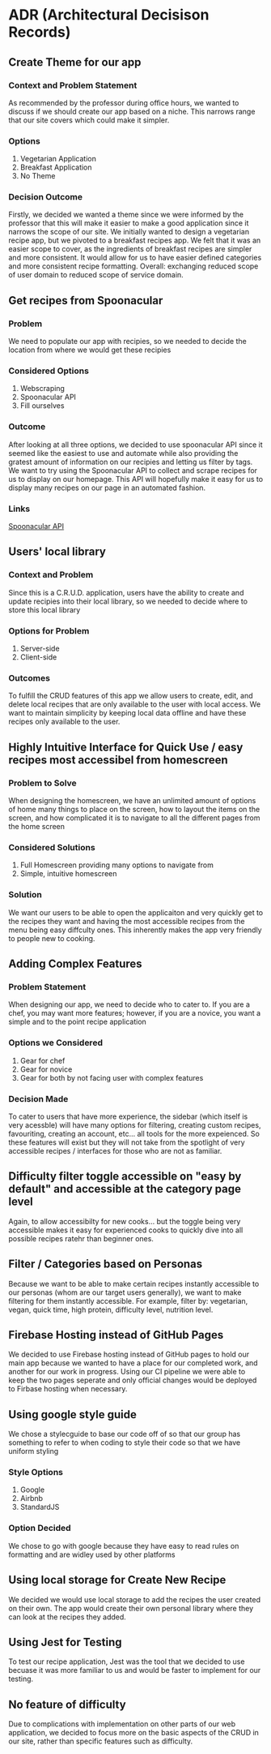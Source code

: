 # ADR (Architectural Decisison Records)

## Create Theme for our app
### Context and Problem Statement
As recommended by the professor during office hours, we wanted to discuss if we should create our app based on a niche. This narrows range that our site covers which could make it simpler.
### Options
1. Vegetarian Application
2. Breakfast Application
3. No Theme
### Decision Outcome
Firstly, we decided we wanted a theme since we were informed by the professor that this will make it easier to make a good application since it narrows the scope of our site.
We initially wanted to design a vegetarian recipe app, but we pivoted to a breakfast recipes app. We felt that it was an easier scope to cover, as the ingredients of breakfast recipes are simpler and more consistent. It would allow for us to have easier defined categories and more consistent recipe formatting. Overall: exchanging reduced scope of user domain to reduced scope of service domain.

## Get recipes from Spoonacular
### Problem
We need to populate our app with recipies, so we needed to decide the location from where we would get these recipies
### Considered Options
1. Webscraping
2. Spoonacular API
3. Fill ourselves
### Outcome
After looking at all three options, we decided to use spoonacular API since it seemed like the easiest to use and automate while also providing the gratest amount of
information on our recipies and letting us filter by tags. We want to try using the Spoonacular API to collect and scrape recipes for us to display on our homepage.
This API will hopefully make it easy for us to display many recipes on our page in an automated fashion.
### Links
[Spoonacular API](https://spoonacular.com)

## Users' local library
### Context and Problem
Since this is a C.R.U.D. application, users have the ability to create and update recipies into their local library, so we needed to decide where to store this local library
### Options for Problem
1. Server-side
2. Client-side
### Outcomes
To fulfill the CRUD features of this app we allow users to create, edit, and delete local recipes that are only available to the user with local access. We want to maintain simplicity by keeping local data offline and have these recipes only available to the user.

## Highly Intuitive Interface for Quick Use / easy recipes most accessibel from homescreen
### Problem to Solve
When designing the homescreen, we have an unlimited amount of options of home many things to place on the screen, how to layout the items on the screen, and how complicated it is to navigate to all the different pages from the home screen
### Considered Solutions
1. Full Homescreen providing many options to navigate from
2. Simple, intuitive homescreen
### Solution
We want our users to be able to open the applicaiton and very quickly get to the recipes they want and having the most accessible recipes from the menu being easy diffculty ones. This inherently makes the app very friendly to people new to cooking.

## Adding Complex Features
### Problem Statement
When designing our app, we need to decide who to cater to. If you are a chef, you may want more features; however, if you are a novice, you want a simple and to the point recipe application
### Options we Considered
1. Gear for chef
2. Gear for novice
3. Gear for both by not facing user with complex features
### Decision Made
To cater to users that have more experience, the sidebar (which itself is very acessble) will have many options for filtering, creating custom recipes, favouriting, creating an account, etc... all tools for the more expeienced. So these features will exist but they will not take from the spotlight of very accessible recipes / interfaces for those who are not as familiar.

## Difficulty filter toggle accessible on "easy by default" and accessible at the category page level
Again, to allow accessibilty for new cooks... but the toggle being very accessible makes it easy for experienced cooks to quickly dive into all possible recipes ratehr than beginner ones.

## Filter / Categories based on Personas
Because we want to be able to make certain recipes instantly accessible to our personas (whom are our target users generally), we want to make filtering for them instantly accessible. For example, filter by: vegetarian, vegan, quick time, high protein, difficulty level, nutrition level.

## Firebase Hosting instead of GitHub Pages
We decided to use Firebase hosting instead of GitHub pages to hold our main app because we wanted to have a place for our completed work, and another for our work in progress. Using our CI pipeline we were able to keep the two pages seperate and only official changes would be deployed to Firbase hosting when necessary.

## Using google style guide
We chose a stylecguide to base our code off of so that our group has something to refer to when coding to style their code so that we have uniform styling
### Style Options
1. Google
2. Airbnb
3. StandardJS
### Option Decided
We chose to go with google because they have easy to read rules on formatting and are widley used by other platforms

## Using local storage for Create New Recipe
We decided we would use local storage to add the recipes the user created on their own. The app would create their own personal library where they can look at the recipes they added.

## Using Jest for Testing
To test our recipe application, Jest was the tool that we decided to use becuase it was more familiar to us and would be faster to implement for our testing.

## No feature of difficulty
Due to complications with implementation on other parts of our web application, we decided to focus more on the basic aspects of the CRUD in our site, rather than specific features such as difficulty.


